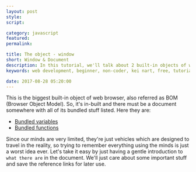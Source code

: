 ```yaml
---
layout: post
style:
script:

category: javascript
featured:
permalink:

title: The object - window
short: Window & Document
description: In this tutorial, we'll talk about 2 built-in objects of web browser (window & document). <br>They allow manipulating HTML document & browser window. <br>Let's start with the object - window.
keywords: web development, beginner, non-coder, kei nart, free, tutorial, coding, programming, code nart, javascript, object, dom, document object model, document, node, bom, browser object model, window

date: 2017-08-28 05:20:00
---
```


This is the biggest built-in object of web browser, also referred as BOM (Browser
Object Model). So, it's in-built and there must be a document somewhere with all
of its bundled stuff listed. Here they are:

- [Bundled variables](https://developer.mozilla.org/en-US/docs/Web/API/Window#Properties)
- [Bundled functions](https://developer.mozilla.org/en-US/docs/Web/API/Window#Methods)

Since our minds are very limited, they're just vehicles which are designed to
travel in the reality, so trying to remember everything using the minds is just
a worst idea ever. Let's take it easy by just having a gentle introduction to
`what there are` in the document. We'll just care about some important stuff and
save the reference links for later use.
